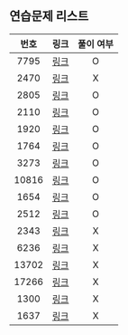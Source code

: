 ## 연습문제 리스트

| 번호  |            링크             | 풀이 여부 |
| :---: | :-------------------------: | :-------: |
| 7795  | [링크](http://boj.kr/7795)  |     O     |
| 2470  | [링크](http://boj.kr/2470)  |     X     |
| 2805  | [링크](http://boj.kr/2805)  |     O     |
| 2110  | [링크](http://boj.kr/2110)  |     O     |
| 1920  | [링크](http://boj.kr/1920)  |     O     |
| 1764  | [링크](http://boj.kr/1764)  |     O     |
| 3273  | [링크](http://boj.kr/3273)  |     O     |
| 10816 | [링크](http://boj.kr/10816) |     O     |
| 1654  | [링크](http://boj.kr/1654)  |     O     |
| 2512  | [링크](http://boj.kr/2512)  |     O     |
| 2343  | [링크](http://boj.kr/2343)  |     X     |
| 6236  | [링크](http://boj.kr/6236)  |     X     |
| 13702 | [링크](http://boj.kr/13702) |     X     |
| 17266 | [링크](http://boj.kr/17266) |     X     |
| 1300  | [링크](http://boj.kr/1300)  |     X     |
| 1637  | [링크](http://boj.kr/1637)  |     X     |
